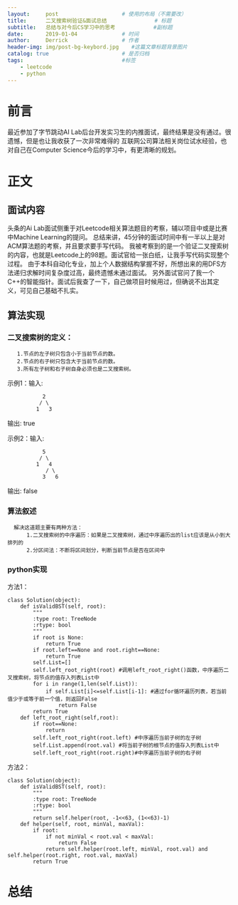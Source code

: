 ```yaml
---
layout:     post                    # 使用的布局（不需要改）
title:      二叉搜索树验证&面试总结               # 标题 
subtitle:   总结与对今后CS学习中的思考            #副标题
date:       2019-01-04              # 时间
author:     Derrick                 # 作者
header-img: img/post-bg-keybord.jpg    #这篇文章标题背景图片
catalog: true                       # 是否归档
tags:                               #标签
    - leetcode
    - python
---
```

# 前言
   最近参加了字节跳动AI Lab后台开发实习生的内推面试，最终结果是没有通过。很遗憾，但是也让我收获了一次非常难得的
   互联网公司算法相关岗位试水经验，也对自己在Computer Science今后的学习中，有更清晰的规划。
# 正文
## 面试内容
头条的Ai Lab面试侧重于对Leetcode相关算法题目的考察，辅以项目中或是比赛中Machine Learning的提问。
总结来讲，45分钟的面试时间中有一半以上是对ACM算法题的考察，并且要求要手写代码。
我被考察到的是一个验证二叉搜索树的内容，也就是Leetcode上的98题。面试官给一张白纸，让我手写代码实现整个过程。
由于本科自动化专业，加上个人数据结构掌握不好，所想出来的用DFS方法递归求解时间复杂度过高，最终遗憾未通过面试。
另外面试官问了我一个C++的智能指针。面试后我查了一下，自己做项目时候用过，但确说不出其定义，可见自己基础不扎实。
## 算法实现
### 二叉搜索树的定义：
       1.节点的左子树只包含小于当前节点的数。
       2.节点的右子树只包含大于当前节点的数。
       3.所有左子树和右子树自身必须也是二叉搜索树。
  示例1：输入:
  
               2
              / \
             1   3       
             
  输出: true
  
  示例2：输入:  
  
               5
              / \
             1   4
                / \
               3   6   
               
  输出: false
### 算法叙述
      解决这道题主要有两种方法：
          1.二叉搜索树的中序遍历：如果是二叉搜索树，通过中序遍历出的list应该是从小到大排列的
          2.分区间法：不断将区间划分，判断当前节点是否在区间中
### python实现
方法1：

    class Solution(object):
        def isValidBST(self, root):
            """
            :type root: TreeNode
            :rtype: bool
            """
            if root is None:
                return True
            if root.left==None and root.right==None:
                return True             
            self.List=[]
            self.left_root_right(root) #调用left_root_right()函数，中序遍历二叉搜索树，将节点的值存入列表List中
            for i in range(1,len(self.List)):
                if self.List[i]<=self.List[i-1]: #通过for循环遍历列表，若当前值少于或等于前一个值，则返回False
                    return False
            return True    
        def left_root_right(self,root):
            if root==None:
                return         
            self.left_root_right(root.left) #中序遍历当前子树的左子树
            self.List.append(root.val) #将当前子树的根节点的值存入列表List中
            self.left_root_right(root.right)#中序遍历当前子树的右子树
        
方法2：

    class Solution(object):
        def isValidBST(self, root):
            """
            :type root: TreeNode
            :rtype: bool
            """
            return self.helper(root, -1<<63, (1<<63)-1)    
        def helper(self, root, minVal, maxVal):
            if root:
                if not minVal < root.val < maxVal:
                    return False
                return self.helper(root.left, minVal, root.val) and self.helper(root.right, root.val, maxVal)
            return True

# 总结
